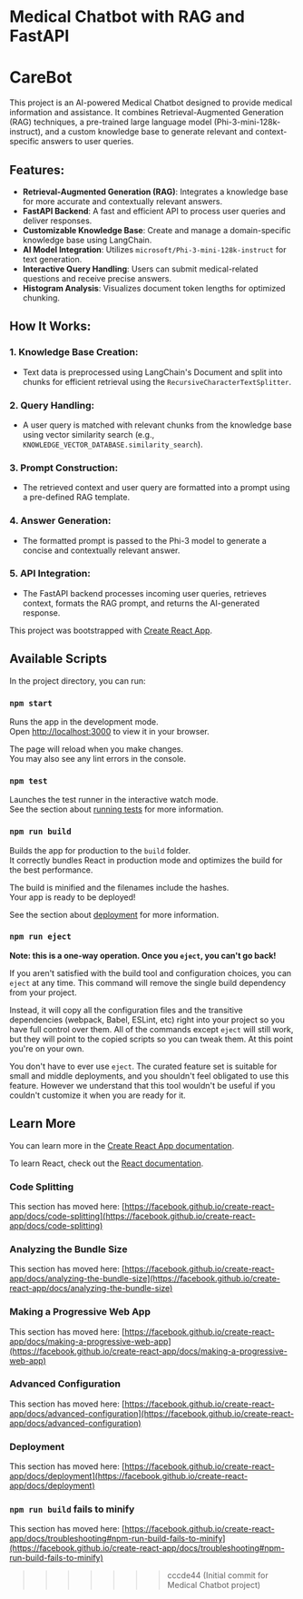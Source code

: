 
# Medical Chatbot with RAG and FastAPI
# CareBot

This project is an AI-powered Medical Chatbot designed to provide medical information and assistance. It combines Retrieval-Augmented Generation (RAG) techniques, a pre-trained large language model (Phi-3-mini-128k-instruct), and a custom knowledge base to generate relevant and context-specific answers to user queries.

## Features:
- **Retrieval-Augmented Generation (RAG)**: Integrates a knowledge base for more accurate and contextually relevant answers.
- **FastAPI Backend**: A fast and efficient API to process user queries and deliver responses.
- **Customizable Knowledge Base**: Create and manage a domain-specific knowledge base using LangChain.
- **AI Model Integration**: Utilizes `microsoft/Phi-3-mini-128k-instruct` for text generation.
- **Interactive Query Handling**: Users can submit medical-related questions and receive precise answers.
- **Histogram Analysis**: Visualizes document token lengths for optimized chunking.

## How It Works:

### 1. **Knowledge Base Creation**:
- Text data is preprocessed using LangChain's Document and split into chunks for efficient retrieval using the `RecursiveCharacterTextSplitter`.

### 2. **Query Handling**:
- A user query is matched with relevant chunks from the knowledge base using vector similarity search (e.g., `KNOWLEDGE_VECTOR_DATABASE.similarity_search`).

### 3. **Prompt Construction**:
- The retrieved context and user query are formatted into a prompt using a pre-defined RAG template.

### 4. **Answer Generation**:
- The formatted prompt is passed to the Phi-3 model to generate a concise and contextually relevant answer.

### 5. **API Integration**:
- The FastAPI backend processes incoming user queries, retrieves context, formats the RAG prompt, and returns the AI-generated response.



This project was bootstrapped with [Create React App](https://github.com/facebook/create-react-app).

## Available Scripts

In the project directory, you can run:

### `npm start`

Runs the app in the development mode.\
Open [http://localhost:3000](http://localhost:3000) to view it in your browser.

The page will reload when you make changes.\
You may also see any lint errors in the console.

### `npm test`

Launches the test runner in the interactive watch mode.\
See the section about [running tests](https://facebook.github.io/create-react-app/docs/running-tests) for more information.

### `npm run build`

Builds the app for production to the `build` folder.\
It correctly bundles React in production mode and optimizes the build for the best performance.

The build is minified and the filenames include the hashes.\
Your app is ready to be deployed!

See the section about [deployment](https://facebook.github.io/create-react-app/docs/deployment) for more information.

### `npm run eject`

**Note: this is a one-way operation. Once you `eject`, you can't go back!**

If you aren't satisfied with the build tool and configuration choices, you can `eject` at any time. This command will remove the single build dependency from your project.

Instead, it will copy all the configuration files and the transitive dependencies (webpack, Babel, ESLint, etc) right into your project so you have full control over them. All of the commands except `eject` will still work, but they will point to the copied scripts so you can tweak them. At this point you're on your own.

You don't have to ever use `eject`. The curated feature set is suitable for small and middle deployments, and you shouldn't feel obligated to use this feature. However we understand that this tool wouldn't be useful if you couldn't customize it when you are ready for it.

## Learn More

You can learn more in the [Create React App documentation](https://facebook.github.io/create-react-app/docs/getting-started).

To learn React, check out the [React documentation](https://reactjs.org/).

### Code Splitting

This section has moved here: [https://facebook.github.io/create-react-app/docs/code-splitting](https://facebook.github.io/create-react-app/docs/code-splitting)

### Analyzing the Bundle Size

This section has moved here: [https://facebook.github.io/create-react-app/docs/analyzing-the-bundle-size](https://facebook.github.io/create-react-app/docs/analyzing-the-bundle-size)

### Making a Progressive Web App

This section has moved here: [https://facebook.github.io/create-react-app/docs/making-a-progressive-web-app](https://facebook.github.io/create-react-app/docs/making-a-progressive-web-app)

### Advanced Configuration

This section has moved here: [https://facebook.github.io/create-react-app/docs/advanced-configuration](https://facebook.github.io/create-react-app/docs/advanced-configuration)

### Deployment

This section has moved here: [https://facebook.github.io/create-react-app/docs/deployment](https://facebook.github.io/create-react-app/docs/deployment)

### `npm run build` fails to minify

This section has moved here: [https://facebook.github.io/create-react-app/docs/troubleshooting#npm-run-build-fails-to-minify](https://facebook.github.io/create-react-app/docs/troubleshooting#npm-run-build-fails-to-minify)
>>>>>>> cccde44 (Initial commit for Medical Chatbot project)
